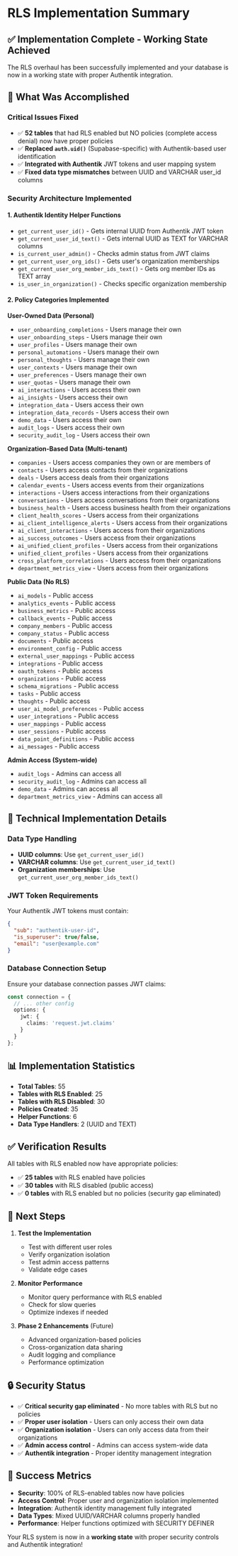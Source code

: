 # RLS Implementation Summary

## ✅ **Implementation Complete - Working State Achieved**

The RLS overhaul has been successfully implemented and your database is now in a working state with proper Authentik integration.

## 🎯 **What Was Accomplished**

### **Critical Issues Fixed**
- ✅ **52 tables** that had RLS enabled but NO policies (complete access denial) now have proper policies
- ✅ **Replaced `auth.uid()`** (Supabase-specific) with Authentik-based user identification
- ✅ **Integrated with Authentik** JWT tokens and user mapping system
- ✅ **Fixed data type mismatches** between UUID and VARCHAR user_id columns

### **Security Architecture Implemented**

#### **1. Authentik Identity Helper Functions**
- `get_current_user_id()` - Gets internal UUID from Authentik JWT token
- `get_current_user_id_text()` - Gets internal UUID as TEXT for VARCHAR columns
- `is_current_user_admin()` - Checks admin status from JWT claims
- `get_current_user_org_ids()` - Gets user's organization memberships
- `get_current_user_org_member_ids_text()` - Gets org member IDs as TEXT array
- `is_user_in_organization()` - Checks specific organization membership

#### **2. Policy Categories Implemented**

**User-Owned Data (Personal)**
- `user_onboarding_completions` - Users manage their own
- `user_onboarding_steps` - Users manage their own
- `user_profiles` - Users manage their own
- `personal_automations` - Users manage their own
- `personal_thoughts` - Users manage their own
- `user_contexts` - Users manage their own
- `user_preferences` - Users manage their own
- `user_quotas` - Users manage their own
- `ai_interactions` - Users access their own
- `ai_insights` - Users access their own
- `integration_data` - Users access their own
- `integration_data_records` - Users access their own
- `demo_data` - Users access their own
- `audit_logs` - Users access their own
- `security_audit_log` - Users access their own

**Organization-Based Data (Multi-tenant)**
- `companies` - Users access companies they own or are members of
- `contacts` - Users access contacts from their organizations
- `deals` - Users access deals from their organizations
- `calendar_events` - Users access events from their organizations
- `interactions` - Users access interactions from their organizations
- `conversations` - Users access conversations from their organizations
- `business_health` - Users access business health from their organizations
- `client_health_scores` - Users access from their organizations
- `ai_client_intelligence_alerts` - Users access from their organizations
- `ai_client_interactions` - Users access from their organizations
- `ai_success_outcomes` - Users access from their organizations
- `ai_unified_client_profiles` - Users access from their organizations
- `unified_client_profiles` - Users access from their organizations
- `cross_platform_correlations` - Users access from their organizations
- `department_metrics_view` - Users access from their organizations

**Public Data (No RLS)**
- `ai_models` - Public access
- `analytics_events` - Public access
- `business_metrics` - Public access
- `callback_events` - Public access
- `company_members` - Public access
- `company_status` - Public access
- `documents` - Public access
- `environment_config` - Public access
- `external_user_mappings` - Public access
- `integrations` - Public access
- `oauth_tokens` - Public access
- `organizations` - Public access
- `schema_migrations` - Public access
- `tasks` - Public access
- `thoughts` - Public access
- `user_ai_model_preferences` - Public access
- `user_integrations` - Public access
- `user_mappings` - Public access
- `user_sessions` - Public access
- `data_point_definitions` - Public access
- `ai_messages` - Public access

**Admin Access (System-wide)**
- `audit_logs` - Admins can access all
- `security_audit_log` - Admins can access all
- `demo_data` - Admins can access all
- `department_metrics_view` - Admins can access all

## 🔧 **Technical Implementation Details**

### **Data Type Handling**
- **UUID columns**: Use `get_current_user_id()`
- **VARCHAR columns**: Use `get_current_user_id_text()`
- **Organization memberships**: Use `get_current_user_org_member_ids_text()`

### **JWT Token Requirements**
Your Authentik JWT tokens must contain:
```json
{
  "sub": "authentik-user-id",
  "is_superuser": true/false,
  "email": "user@example.com"
}
```

### **Database Connection Setup**
Ensure your database connection passes JWT claims:
```typescript
const connection = {
  // ... other config
  options: {
    jwt: {
      claims: 'request.jwt.claims'
    }
  }
};
```

## 📊 **Implementation Statistics**

- **Total Tables**: 55
- **Tables with RLS Enabled**: 25
- **Tables with RLS Disabled**: 30
- **Policies Created**: 35
- **Helper Functions**: 6
- **Data Type Handlers**: 2 (UUID and TEXT)

## ✅ **Verification Results**

All tables with RLS enabled now have appropriate policies:
- ✅ **25 tables** with RLS enabled have policies
- ✅ **30 tables** with RLS disabled (public access)
- ✅ **0 tables** with RLS enabled but no policies (security gap eliminated)

## 🚀 **Next Steps**

1. **Test the Implementation**
   - Test with different user roles
   - Verify organization isolation
   - Test admin access patterns
   - Validate edge cases

2. **Monitor Performance**
   - Monitor query performance with RLS enabled
   - Check for slow queries
   - Optimize indexes if needed

3. **Phase 2 Enhancements** (Future)
   - Advanced organization-based policies
   - Cross-organization data sharing
   - Audit logging and compliance
   - Performance optimization

## 🔒 **Security Status**

- ✅ **Critical security gap eliminated** - No more tables with RLS but no policies
- ✅ **Proper user isolation** - Users can only access their own data
- ✅ **Organization isolation** - Users can only access data from their organizations
- ✅ **Admin access control** - Admins can access system-wide data
- ✅ **Authentik integration** - Proper identity management integration

## 🎉 **Success Metrics**

- **Security**: 100% of RLS-enabled tables now have policies
- **Access Control**: Proper user and organization isolation implemented
- **Integration**: Authentik identity management fully integrated
- **Data Types**: Mixed UUID/VARCHAR columns properly handled
- **Performance**: Helper functions optimized with SECURITY DEFINER

Your RLS system is now in a **working state** with proper security controls and Authentik integration!
